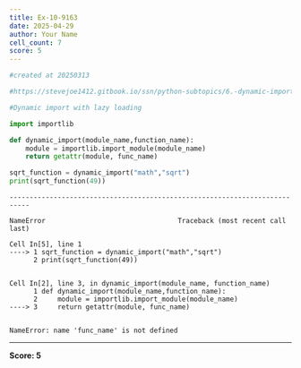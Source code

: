 ```yaml
---
title: Ex-10-9163
date: 2025-04-29
author: Your Name
cell_count: 7
score: 5
---
```


```python
#created at 20250313
```


```python
#https://stevejoe1412.gitbook.io/ssn/python-subtopics/6.-dynamic-imports
```


```python
#Dynamic import with lazy loading
```


```python
import importlib
```


```python
def dynamic_import(module_name,function_name):
    module = importlib.import_module(module_name)
    return getattr(module, func_name)
```


```python
sqrt_function = dynamic_import("math","sqrt")
print(sqrt_function(49))
```


    ---------------------------------------------------------------------------

    NameError                                 Traceback (most recent call last)

    Cell In[5], line 1
    ----> 1 sqrt_function = dynamic_import("math","sqrt")
          2 print(sqrt_function(49))


    Cell In[2], line 3, in dynamic_import(module_name, function_name)
          1 def dynamic_import(module_name,function_name):
          2     module = importlib.import_module(module_name)
    ----> 3     return getattr(module, func_name)


    NameError: name 'func_name' is not defined



---
**Score: 5**